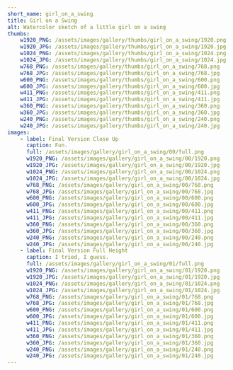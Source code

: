 ```yaml
---
short_name: girl_on_a_swing
title: Girl on a Swing
alt: Watercolor sketch of a little girl on a swing
thumbs:
    w1920_PNG: /assets/images/gallery/thumbs/girl_on_a_swing/1920.png
    w1920_JPG: /assets/images/gallery/thumbs/girl_on_a_swing/1920.jpg
    w1024_PNG: /assets/images/gallery/thumbs/girl_on_a_swing/1024.png
    w1024_JPG: /assets/images/gallery/thumbs/girl_on_a_swing/1024.jpg
    w768_PNG: /assets/images/gallery/thumbs/girl_on_a_swing/768.png
    w768_JPG: /assets/images/gallery/thumbs/girl_on_a_swing/768.jpg
    w600_PNG: /assets/images/gallery/thumbs/girl_on_a_swing/600.png
    w600_JPG: /assets/images/gallery/thumbs/girl_on_a_swing/600.jpg
    w411_PNG: /assets/images/gallery/thumbs/girl_on_a_swing/411.png
    w411_JPG: /assets/images/gallery/thumbs/girl_on_a_swing/411.jpg
    w360_PNG: /assets/images/gallery/thumbs/girl_on_a_swing/360.png
    w360_JPG: /assets/images/gallery/thumbs/girl_on_a_swing/360.jpg
    w240_PNG: /assets/images/gallery/thumbs/girl_on_a_swing/240.png
    w240_JPG: /assets/images/gallery/thumbs/girl_on_a_swing/240.jpg
images:
    - label: Final Version Close Up
      caption: Fun.
      full: /assets/images/gallery/girl_on_a_swing/00/full.png
      w1920_PNG: /assets/images/gallery/girl_on_a_swing/00/1920.png
      w1920_JPG: /assets/images/gallery/girl_on_a_swing/00/1920.jpg
      w1024_PNG: /assets/images/gallery/girl_on_a_swing/00/1024.png
      w1024_JPG: /assets/images/gallery/girl_on_a_swing/00/1024.jpg
      w768_PNG: /assets/images/gallery/girl_on_a_swing/00/768.png
      w768_JPG: /assets/images/gallery/girl_on_a_swing/00/768.jpg
      w600_PNG: /assets/images/gallery/girl_on_a_swing/00/600.png
      w600_JPG: /assets/images/gallery/girl_on_a_swing/00/600.jpg
      w411_PNG: /assets/images/gallery/girl_on_a_swing/00/411.png
      w411_JPG: /assets/images/gallery/girl_on_a_swing/00/411.jpg
      w360_PNG: /assets/images/gallery/girl_on_a_swing/00/360.png
      w360_JPG: /assets/images/gallery/girl_on_a_swing/00/360.jpg
      w240_PNG: /assets/images/gallery/girl_on_a_swing/00/240.png
      w240_JPG: /assets/images/gallery/girl_on_a_swing/00/240.jpg
    - label: Final Version Full Height
      caption: I tried, I guess.
      full: /assets/images/gallery/girl_on_a_swing/01/full.png
      w1920_PNG: /assets/images/gallery/girl_on_a_swing/01/1920.png
      w1920_JPG: /assets/images/gallery/girl_on_a_swing/01/1920.jpg
      w1024_PNG: /assets/images/gallery/girl_on_a_swing/01/1024.png
      w1024_JPG: /assets/images/gallery/girl_on_a_swing/01/1024.jpg
      w768_PNG: /assets/images/gallery/girl_on_a_swing/01/768.png
      w768_JPG: /assets/images/gallery/girl_on_a_swing/01/768.jpg
      w600_PNG: /assets/images/gallery/girl_on_a_swing/01/600.png
      w600_JPG: /assets/images/gallery/girl_on_a_swing/01/600.jpg
      w411_PNG: /assets/images/gallery/girl_on_a_swing/01/411.png
      w411_JPG: /assets/images/gallery/girl_on_a_swing/01/411.jpg
      w360_PNG: /assets/images/gallery/girl_on_a_swing/01/360.png
      w360_JPG: /assets/images/gallery/girl_on_a_swing/01/360.jpg
      w240_PNG: /assets/images/gallery/girl_on_a_swing/01/240.png
      w240_JPG: /assets/images/gallery/girl_on_a_swing/01/240.jpg
---
```

